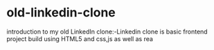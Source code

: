 # old-linkedin-clone
introduction to my  old LinkedIn clone:-Linkedin clone is basic frontend project build using HTML5 and css,js as well as rea

